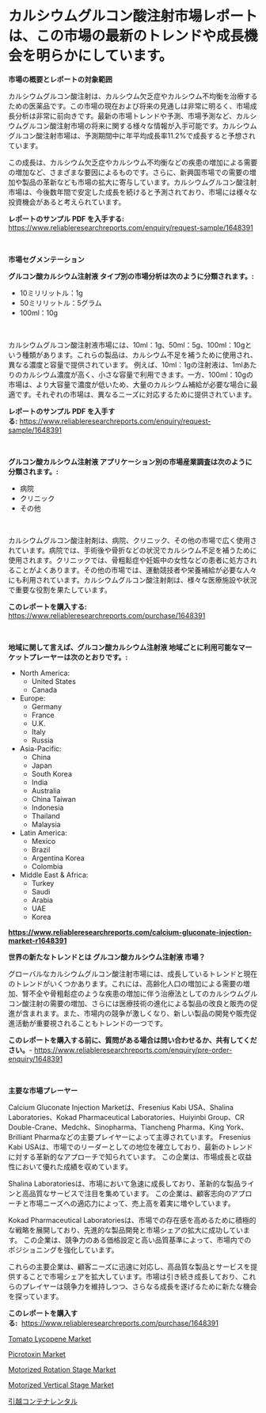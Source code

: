 <p><h1>カルシウムグルコン酸注射市場レポートは、この市場の最新のトレンドや成長機会を明らかにしています。</h1></p><p><strong>市場の概要とレポートの対象範囲</strong></p>
<p><p>カルシウムグルコン酸注射は、カルシウム欠乏症やカルシウム不均衡を治療するための医薬品です。この市場の現在および将来の見通しは非常に明るく、市場成長分析は非常に前向きです。最新の市場トレンドや予測、市場予測など、カルシウムグルコン酸注射市場の将来に関する様々な情報が入手可能です。カルシウムグルコン酸注射市場は、予測期間中に年平均成長率11.2%で成長すると予想されています。</p><p>この成長は、カルシウム欠乏症やカルシウム不均衡などの疾患の増加による需要の増加など、さまざまな要因によるものです。さらに、新興国市場での需要の増加や製品の革新なども市場の拡大に寄与しています。カルシウムグルコン酸注射市場は、今後数年間で安定した成長を続けると予測されており、市場には様々な投資機会があると考えられています。</p></p>
<p><strong>レポートのサンプル PDF を入手する:</strong> <a href="https://www.reliableresearchreports.com/enquiry/request-sample/1648391">https://www.reliableresearchreports.com/enquiry/request-sample/1648391</a></p>
<p>&nbsp;</p>
<p><strong>市場セグメンテーション</strong></p>
<p><strong>グルコン酸カルシウム注射液 タイプ別の市場分析は次のように分類されます。:</strong></p>
<p><ul><li>10ミリリットル：1g</li><li>50ミリリットル：5グラム</li><li>100ml：10g</li></ul></p>
<p>&nbsp;</p>
<p><p>カルシウムグルコン酸注射液市場には、10ml：1g、50ml：5g、100ml：10gという種類があります。これらの製品は、カルシウム不足を補うために使用され、異なる濃度と容量で提供されています。 例えば、10ml：1gの注射液は、1mlあたりのカルシウム濃度が高く、小さな容量で利用できます。一方、100ml：10gの市場は、より大容量で濃度が低いため、大量のカルシウム補給が必要な場合に最適です。それぞれの市場は、異なるニーズに対応するために提供されています。</p></p>
<p><strong>レポートのサンプル PDF を入手する:</strong>&nbsp;<a href="https://www.reliableresearchreports.com/enquiry/request-sample/1648391">https://www.reliableresearchreports.com/enquiry/request-sample/1648391</a></p>
<p>&nbsp;</p>
<p><strong> グルコン酸カルシウム注射液 アプリケーション別の市場産業調査は次のように分類されます。:</strong></p>
<p><ul><li>病院</li><li>クリニック</li><li>その他</li></ul></p>
<p>&nbsp;</p>
<p><p>カルシウムグルコン酸注射剤は、病院、クリニック、その他の市場で広く使用されています。病院では、手術後や骨折などの状況でカルシウム不足を補うために使用されます。クリニックでは、骨粗鬆症や妊娠中の女性などの患者に処方されることがよくあります。その他の市場では、運動競技者や栄養補給が必要な人々にも利用されています。カルシウムグルコン酸注射剤は、様々な医療施設や状況で重要な役割を果たしています。</p></p>
<p><strong>このレポートを購入する:</strong>&nbsp; <a href="https://www.reliableresearchreports.com/purchase/1648391">https://www.reliableresearchreports.com/purchase/1648391</a></p>
<p>&nbsp;</p>
<p><strong>地域に関して言えば、グルコン酸カルシウム注射液 地域ごとに利用可能なマーケットプレーヤーは次のとおりです。:</strong></p>
<p><ul>
    <li>
        North America:
        <ul>
            <li>United States</li>
            <li>Canada</li>
        </ul>
    </li>
    <li>
        Europe:
        <ul>
            <li>Germany</li>
            <li>France</li>
            <li>U.K.</li>
            <li>Italy</li>
            <li>Russia</li>
        </ul>
    </li>
    <li>
        Asia-Pacific:
        <ul>
            <li>China</li>
            <li>Japan</li>
            <li>South Korea</li>
            <li>India</li>
            <li>Australia</li>
            <li>China Taiwan</li>
            <li>Indonesia</li>
            <li>Thailand</li>
            <li>Malaysia</li>
        </ul>
    </li>
    <li>
        Latin America:
        <ul>
            <li>Mexico</li>
            <li>Brazil</li>
            <li>Argentina Korea</li>
            <li>Colombia</li>
        </ul>
    </li>
    <li>
        Middle East & Africa:
        <ul>
            <li>Turkey</li>
            <li>Saudi</li>
            <li>Arabia</li>
            <li>UAE</li>
            <li>Korea</li>
        </ul>
    </li>
    </ul></p>
<p><strong><a href="https://www.reliableresearchreports.com/calcium-gluconate-injection-market-r1648391">https://www.reliableresearchreports.com/calcium-gluconate-injection-market-r1648391</a></strong>&nbsp;</p>
<p><strong>世界の新たなトレンドとは グルコン酸カルシウム注射液 市場？</strong></p>
<p><p>グローバルなカルシウムグルコン酸注射市場には、成長しているトレンドと現在のトレンドがいくつかあります。これには、高齢化人口の増加による需要の増加、腎不全や骨粗鬆症のような疾患の増加に伴う治療法としてのカルシウムグルコン酸注射の需要の増加、さらには医療技術の進化による製品の改良と販売の促進が含まれます。また、市場内の競争が激しくなり、新しい製品の開発や販売促進活動が重要視されることもトレンドの一つです。</p></p>
<p><strong>このレポートを購入する前に、質問がある場合は問い合わせるか、共有してください。</strong>- <a href="https://www.reliableresearchreports.com/enquiry/pre-order-enquiry/1648391">https://www.reliableresearchreports.com/enquiry/pre-order-enquiry/1648391</a></p>
<p>&nbsp;</p>
<p><strong>主要な市場プレーヤー</strong></p>
<p><p>Calcium Gluconate Injection Marketは、Fresenius Kabi USA、Shalina Laboratories、Kokad Pharmaceutical Laboratories、Huiyinbi Group、CR Double-Crane、Medchk、Sinopharma、Tiancheng Pharma、King York、Brilliant Pharmaなどの主要プレイヤーによって主導されています。 Fresenius Kabi USAは、市場でのリーダーとしての地位を確立しており、最新のトレンドに対する革新的なアプローチで知られています。 この企業は、市場成長と収益性において優れた成績を収めています。</p><p>Shalina Laboratoriesは、市場において急速に成長しており、革新的な製品ラインと高品質なサービスで注目を集めています。 この企業は、顧客志向のアプローチと市場ニーズへの適応力によって、売上高を着実に増やしています。</p><p>Kokad Pharmaceutical Laboratoriesは、市場での存在感を高めるために積極的な戦略を展開しており、先進的な製品開発と市場シェアの拡大に成功しています。 この企業は、競争力のある価格設定と高い品質基準によって、市場内でのポジショニングを強化しています。</p><p>これらの主要企業は、顧客ニーズに迅速に対応し、高品質な製品とサービスを提供することで市場シェアを拡大しています。市場は引き続き成長しており、これらのプレイヤーは競争力を維持しつつ、さらなる成長を遂げるために新たな機会を探っています。</p></p>
<p><strong>このレポートを購入する:</strong>&nbsp;&nbsp;<a href="https://www.reliableresearchreports.com/purchase/1648391">https://www.reliableresearchreports.com/purchase/1648391</a></p>
<p><p><a href="https://issuu.com/reportprime-2/docs/tomato-lycopene-market-size-2030.pptx">Tomato Lycopene Market</a></p><p><a href="https://issuu.com/reportprime-2/docs/picrotoxin-market-size-2030.pptx">Picrotoxin Market</a></p><p><a href="https://github.com/markusgodoy/Market-Research-Report-List-2/blob/main/motorized-rotation-stage-market.md">Motorized Rotation Stage Market</a></p><p><a href="https://github.com/arionmp/Market-Research-Report-List-2/blob/main/motorized-vertical-stage-market.md">Motorized Vertical Stage Market</a></p><p><a href="https://github.com/mohamedbakry57/Market-Research-Report-List-3/blob/main/369837528161.md">引越コンテナレンタル</a></p></p>